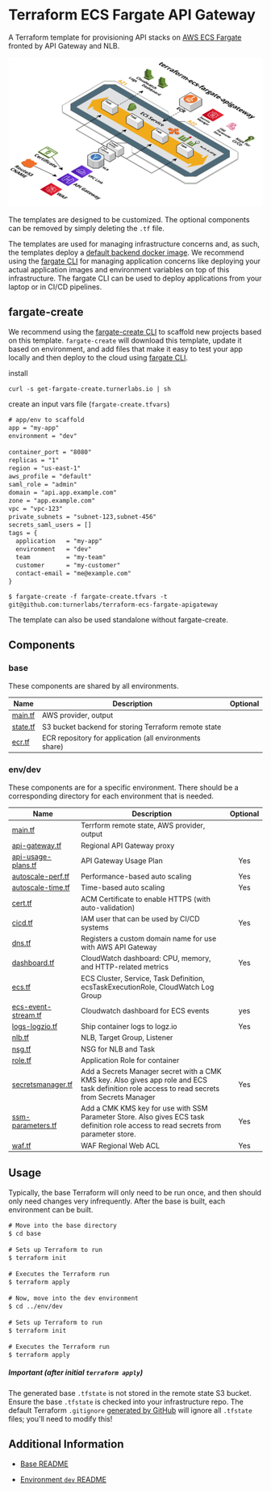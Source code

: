 # Terraform ECS Fargate API Gateway

A Terraform template for provisioning API stacks on [AWS ECS Fargate](https://aws.amazon.com/fargate/) fronted by API Gateway and NLB.

![diagram](diagram.png)

The templates are designed to be customized.  The optional components can be removed by simply deleting the `.tf` file.

The templates are used for managing infrastructure concerns and, as such, the templates deploy a [default backend docker image](env/dev/ecs.tf#L52).  We recommend using the [fargate CLI](https://github.com/turnerlabs/fargate) for managing application concerns like deploying your actual application images and environment variables on top of this infrastructure.  The fargate CLI can be used to deploy applications from your laptop or in CI/CD pipelines.

## fargate-create

We recommend using the [fargate-create CLI](https://github.com/turnerlabs/fargate-create) to scaffold new projects based on this template.  `fargate-create` will download this template, update it based on environment, and add files that make it easy to test your app locally and then deploy to the cloud using [fargate CLI](https://github.com/turnerlabs/fargate).

install
```shell
curl -s get-fargate-create.turnerlabs.io | sh
```

create an input vars file (`fargate-create.tfvars`)
```hcl
# app/env to scaffold
app = "my-app"
environment = "dev"

container_port = "8080"
replicas = "1"
region = "us-east-1"
aws_profile = "default"
saml_role = "admin"
domain = "api.app.example.com"
zone = "app.example.com"
vpc = "vpc-123"
private_subnets = "subnet-123,subnet-456"
secrets_saml_users = []
tags = {
  application   = "my-app"
  environment   = "dev"
  team          = "my-team"
  customer      = "my-customer"
  contact-email = "me@example.com"
}
```

```shell
$ fargate-create -f fargate-create.tfvars -t git@github.com:turnerlabs/terraform-ecs-fargate-apigateway
```

The template can also be used standalone without fargate-create.


## Components

### base

These components are shared by all environments.

| Name | Description | Optional |
|------|-------------|:---:|
| [main.tf](./base/main.tf) | AWS provider, output |  |
| [state.tf](./base/state.tf) | S3 bucket backend for storing Terraform remote state  |  |
| [ecr.tf](./base/ecr.tf) | ECR repository for application (all environments share)  |  ||

### env/dev

These components are for a specific environment. There should be a corresponding directory for each environment
that is needed.

| Name | Description | Optional |
|------|-------------|:----:|
| [main.tf](./env/main.tf) | Terrform remote state, AWS provider, output |  |
| [api-gateway.tf](./env/api-gateway.tf) | Regional API Gateway proxy |  |
| [api-usage-plans.tf](./env/api-usage-plans.tf) | API Gateway Usage Plan | Yes |
| [autoscale-perf.tf](./env/autoscale-perf.tf) | Performance-based auto scaling | Yes |
| [autoscale-time.tf](./env/autoscale-time.tf) | Time-based auto scaling | Yes |
| [cert.tf](./env/cert.tf) | ACM Certificate to enable HTTPS (with auto-validation) | |
| [cicd.tf](./env/cicd.tf) | IAM user that can be used by CI/CD systems | Yes |
| [dns.tf](./env/dns.tf) | Registers a custom domain name for use with AWS API Gateway | |
| [dashboard.tf](./env/dashboard.tf) | CloudWatch dashboard: CPU, memory, and HTTP-related metrics | Yes |
| [ecs.tf](./env/ecs.tf) | ECS Cluster, Service, Task Definition, ecsTaskExecutionRole, CloudWatch Log Group |  |
| [ecs-event-stream.tf](./env/ecs.tf) | Cloudwatch dashboard for ECS events | yes |
| [logs-logzio.tf](./env/logs-logzio.tf) | Ship container logs to logz.io | Yes |
| [nlb.tf](./env/nlb.tf) | NLB, Target Group, Listener  |  |
| [nsg.tf](./env/nsg.tf)| NSG for NLB and Task |  |
| [role.tf](./env/role.tf) | Application Role for container |  |
| [secretsmanager.tf](./env/secretsmanager.tf) | Add a Secrets Manager secret with a CMK KMS key. Also gives app role and ECS task definition role access to read secrets from Secrets Manager | Yes |
| [ssm-parameters.tf](./env/ssm-parameters.tf) | Add a CMK KMS key for use with SSM Parameter Store. Also gives ECS task definition role access to read secrets from parameter store. | Yes |
| [waf.tf](./env/waf.tf) |  WAF Regional Web ACL | Yes |


## Usage

Typically, the base Terraform will only need to be run once, and then should only
need changes very infrequently. After the base is built, each environment can be built.

```
# Move into the base directory
$ cd base

# Sets up Terraform to run
$ terraform init

# Executes the Terraform run
$ terraform apply

# Now, move into the dev environment
$ cd ../env/dev

# Sets up Terraform to run
$ terraform init

# Executes the Terraform run
$ terraform apply
```

##### Important (after initial `terraform apply`)

The generated base `.tfstate` is not stored in the remote state S3 bucket. Ensure the base `.tfstate` is checked into your infrastructure repo. The default Terraform `.gitignore` [generated by GitHub](https://github.com/github/gitignore/blob/master/Terraform.gitignore) will ignore all `.tfstate` files; you'll need to modify this!


## Additional Information

+ [Base README](./base/)

+ [Environment `dev` README](./env/dev)
